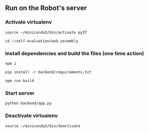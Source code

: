 ## Run on the Robot's server

### Activate virtualenv
`source ~/miniconda3/bin/activate py37`

`cd ~/self-evaluation/web_assembly`

### Install dependencies and build the files (one time action)
`npm i`

`pip install -r backend/requirements.txt`

`npm run build`

### Start server
`python backend/app.py`

### Deactivate virtualenv
`source ~/miniconda3/bin/deactivate`
